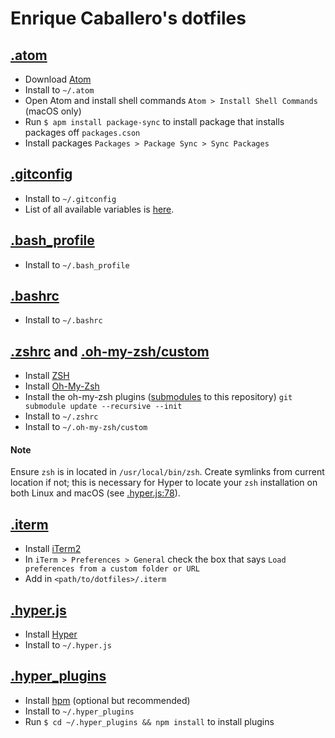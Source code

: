 # Enrique Caballero's dotfiles

## [.atom](.atom)

* Download [Atom](https://atom.io)
* Install to `~/.atom`
* Open Atom and install shell commands `Atom > Install Shell Commands` (macOS only)
* Run `$ apm install package-sync` to install package that installs packages off `packages.cson`
* Install packages `Packages > Package Sync > Sync Packages`

## [.gitconfig](.gitconfig)

  * Install to `~/.gitconfig`
  * List of all available variables is [here](http://git-scm.com/docs/git-config#_variables).

## [.bash_profile](.bash_profile)

  * Install to `~/.bash_profile`

## [.bashrc](.bashrc)

  * Install to `~/.bashrc`

## [.zshrc](.zshrc) and [.oh-my-zsh/custom](.oh-my-zsh/custom)

  * Install [ZSH](https://github.com/robbyrussell/oh-my-zsh/wiki/Installing-ZSH)
  * Install [Oh-My-Zsh](https://github.com/robbyrussell/oh-my-zsh)
  * Install the oh-my-zsh plugins ([submodules](.gitmodules) to this repository) `git submodule update --recursive --init`
  * Install to `~/.zshrc`
  * Install to `~/.oh-my-zsh/custom`

#### Note

Ensure `zsh` is in located in `/usr/local/bin/zsh`. Create symlinks from current location if not; this is necessary for Hyper to locate your `zsh` installation on both Linux and macOS (see [.hyper.js:78](.hyper.js#L78)).

## [.iterm]('.iterm/com.googlecode.iterm2.plist')

* Install [iTerm2](http://www.iterm2.com)
* In `iTerm > Preferences > General` check the box that says `Load preferences from a custom folder or URL`
* Add in `<path/to/dotfiles>/.iterm`


## [.hyper.js](.hyper.js)

* Install [Hyper](https://hyper.is)
* Install to `~/.hyper.js`

## [.hyper_plugins](.hyper_plugins)

  * Install [hpm](https://github.com/zeit/hpm) (optional but recommended)
  * Install to `~/.hyper_plugins`
  * Run `$ cd ~/.hyper_plugins && npm install` to install plugins
